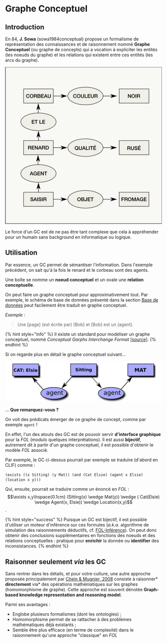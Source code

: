 # Graphe Conceptuel

## Introduction

En 84, **J. Sowa** (sowa1984conceptual) propose un formalisme de représentation des connaissances et de raisonnement nommé **Graphe Conceptuel** (ou graphe de concepts) qui a vocation à expliciter les entités (les noeuds du graphe) et les relations qui existent entre ces entités (les arcs du graphe).

![Un graphe conceptuel faisant intervenir des éléments d'un fable de La Fontaine, source wiki](assets/graphe_conceptuel.png)

Le force d'un GC est de ne pas être tant complexe que cela à appréhender pour un humain sans background en informatique ou logique.

## Utilisation

Par essence, un GC permet de sémantiser l'information. Dans l'exemple précédent, on sait qu'à la fois le renard et le corbeau sont des agents.

Une boîte se nomme un **noeud conceptuel** et un ovale une **relation conceptuelle**.

On peut faire un graphe conceptuel pour approximativement tout. Par exemple, le schéma de base de données présenté dans la section [Base de données](bdd.md) peut facilement être traduit en graphe conceptuel.

*Exemple :*
> Une [page] (est écrite par) [Bob] et [Bob] est un (agent).

{% hint style="info" %}
Il existe un standard pour modéliser un graphe conceptuel, nommé *Conceptual Garphs Interchange Format* [[source]](http://www.jfsowa.com/cg/annexb.htm).
{% endhint %}

Si on regarde plus en détail le graphe conceptuel suivant...

![Graphe conceptuel illustrant un chat, Elsie, assis sur un coussin.](assets/cg_cat_on_mat.png)

... **Que remarquez-vous ?**

 On voit des prédicats émerger de ce graphe de concept, comme par exemple `agent` !

 En effet, l'un des atouts des GC est de pouvoir servir **d'interface graphique** pour la *FOL* (modulo quelques interprétations). Il est aussi **bijectif**, autrement dit à partir d'un graphe conceptuel, il est possible d'obtenir le modèle *FOL* associé.

 Par exemple, le GC ci-dessus pourrait par exemple se traduire (d'abord en CLIF) comme :
 ```CLIF
 (exists ((x Sitting) (y Mat)) (and (Cat Elsie) (agent x Elsie) (location x y)))
 ```

 Qui, ensuite, pourrait se traduire comme un énoncé en *FOL* : $$\exists x,y\hspace{0.1cm} (Sitting(x) \wedge Mat(y)) \wedge ( Cat(Elsie) \wedge Agent(x, Elsie)) \wedge Location(x,y)$$.

{% hint style="success" %}
Puisque un GC est bijectif, il est possible d'utiliser un moteur d'inférence sur ces formules (*a.k.a.* algorithme de simulation des raisonnements déductifs, cf. [FOL-Inférence](fol.md/#inference)). On peut donc obtenir des conclusions supplémentaires en fonctions des noeuds et des relations conceptuelles : pratique pour **enrichir** la donnée ou **identifier** des inconsistances.
{% endhint %}

## Raisonner seulement *via* les GC

Sans rentrer dans les détails, et pour votre culture, une autre approche proposée principalement par [Chein & Mugnier, 2008](../REF.md/#chein2008) consiste à raisonner* **directement** via* des opérations mathématiques sur les graphes (homomorphisme de graphe). Cette approche est souvent dénotée **Graph-based knowledge representation and reasoning model**.

Parmi ses avantages :

* Englobe plusieurs formalismes (dont les ontologies) ;
* Homomorphisme permet de se rattacher à des problèmes mathématiques déjà existants ;
* Semble être plus efficace (en terme de complexité) dans le raisonnement qu'une approche "classique" en *FOL*